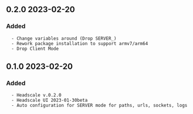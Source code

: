 ## 0.2.0 2023-02-20 <dave at tiredofit dot ca>

   ### Added
      - Change variables around (Drop SERVER_)
      - Rework package installation to support armv7/arm64
      - Drop Client Mode


## 0.1.0 2023-02-20 <dave at tiredofit dot ca>

   ### Added
      - Headscale v.0.2.0
      - Headscale UI 2023-01-30beta
      - Auto configuration for SERVER mode for paths, urls, sockets, logs


